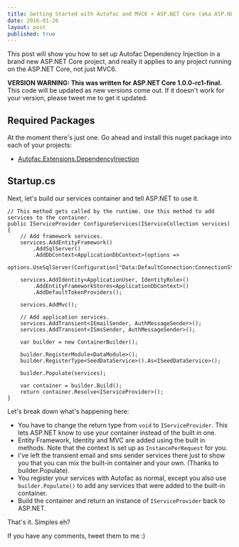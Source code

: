 ```yaml
---
title: Getting Started with Autofac and MVC6 + ASP.NET Core (aka ASP.NET 5)
date: 2016-01-26
layout: post
published: true
---
```


This post will show you how to set up Autofac Dependency Injection in a brand new ASP.NET Core project, and really it applies to any
project running on the ASP.NET Core, not just MVC6.

**VERSION WARNING: This was written for ASP.NET Core 1.0.0-rc1-final.**  
This code will be updated as new versions come out. If it doesn't work for your version, please tweet me to get it updated.  

## Required Packages

At the moment there's just one. Go ahead and install this nuget package into each of your projects:

 - [Autofac.Extensions.DependencyInjection](https://www.nuget.org/packages/Autofac.Extensions.DependencyInjection)
 
## Startup.cs

Next, let's build our services container and tell ASP.NET to use it.

    // This method gets called by the runtime. Use this method to add services to the container.
    public IServiceProvider ConfigureServices(IServiceCollection services)
    {
        // Add framework services.
        services.AddEntityFramework()
            .AddSqlServer()
            .AddDbContext<ApplicationDbContext>(options =>
                options.UseSqlServer(Configuration["Data:DefaultConnection:ConnectionString"]));

        services.AddIdentity<ApplicationUser, IdentityRole>()
            .AddEntityFrameworkStores<ApplicationDbContext>()
            .AddDefaultTokenProviders();

        services.AddMvc();

        // Add application services.
        services.AddTransient<IEmailSender, AuthMessageSender>();
        services.AddTransient<ISmsSender, AuthMessageSender>();

        var builder = new ContainerBuilder();

        builder.RegisterModule<DataModule>();
        builder.RegisterType<SeedDataService>().As<ISeedDataService>();
            
        builder.Populate(services);

        var container = builder.Build();
        return container.Resolve<IServiceProvider>();
    }
    
Let's break down what's happening here:

 - You have to change the return type from `void` to `IServiceProvider`. This lets ASP.NET know to use your container instead of the built in one.
 - Entity Framework, Identity and MVC are added using the built in methods. Note that the context is set up as `InstancePerRequest` for you.
 - I've left the transient email and sms sender services there just to show you that you can mix the built-in container and your own. (Thanks to builder.Populate).
 - You register your services with Autofac as normal, except you also use `builder.Populate()` to add any services that were added to the built-in container.
 - Build the container and return an instance of `IServiceProvider` back to ASP.NET.
 
That's it. Simples eh?

If you have any comments, tweet them to me :)